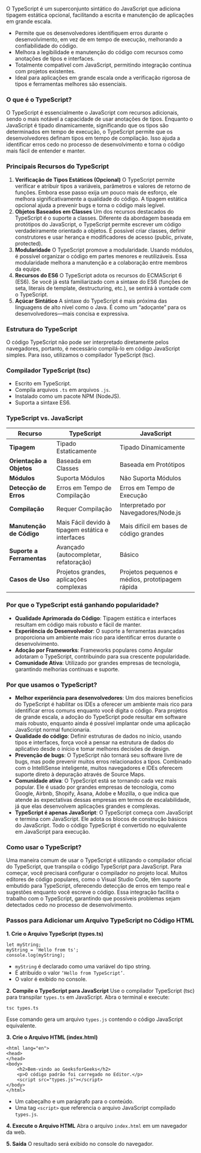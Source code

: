 
O TypeScript é um superconjunto sintático do JavaScript que adiciona tipagem estática opcional, facilitando a escrita e manutenção de aplicações em grande escala.

- Permite que os desenvolvedores identifiquem erros durante o desenvolvimento, em vez de em tempo de execução, melhorando a confiabilidade do código.
- Melhora a legibilidade e manutenção do código com recursos como anotações de tipos e interfaces.
- Totalmente compatível com JavaScript, permitindo integração contínua com projetos existentes.
- Ideal para aplicações em grande escala onde a verificação rigorosa de tipos e ferramentas melhores são essenciais.

### **O que é o TypeScript?** 
O TypeScript é essencialmente o JavaScript com recursos adicionais, sendo o mais notável a capacidade de usar anotações de tipos. Enquanto o JavaScript é tipado dinamicamente, significando que os tipos são determinados em tempo de execução, o TypeScript permite que os desenvolvedores definam tipos em tempo de compilação. Isso ajuda a identificar erros cedo no processo de desenvolvimento e torna o código mais fácil de entender e manter.

### **Principais Recursos do TypeScript**

1. **Verificação de Tipos Estáticos (Opcional)** O TypeScript permite verificar e atribuir tipos a variáveis, parâmetros e valores de retorno de funções. Embora esse passo exija um pouco mais de esforço, ele melhora significativamente a qualidade do código. A tipagem estática opcional ajuda a prevenir bugs e torna o código mais legível.
2. **Objetos Baseados em Classes** Um dos recursos destacados do TypeScript é o suporte a classes. Diferente da abordagem baseada em protótipos do JavaScript, o TypeScript permite escrever um código verdadeiramente orientado a objetos. É possível criar classes, definir construtores e usar herança e modificadores de acesso (public, private, protected).
3. **Modularidade** O TypeScript promove a modularidade. Usando módulos, é possível organizar o código em partes menores e reutilizáveis. Essa modularidade melhora a manutenção e a colaboração entre membros da equipe.
4. **Recursos do ES6** O TypeScript adota os recursos do ECMAScript 6 (ES6). Se você já está familiarizado com a sintaxe do ES6 (funções de seta, literais de template, destructuring, etc.), se sentirá à vontade com o TypeScript.
5. **Açúcar Sintático** A sintaxe do TypeScript é mais próxima das linguagens de alto nível como o Java. É como um “adoçante” para os desenvolvedores—mais concisa e expressiva.


### **Estrutura do TypeScript** 
O código TypeScript não pode ser interpretado diretamente pelos navegadores, portanto, é necessário compilá-lo em código JavaScript simples. Para isso, utilizamos o compilador TypeScript (tsc).

### **Compilador TypeScript (tsc)**

- Escrito em TypeScript.
- Compila arquivos `.ts` em arquivos `.js`.
- Instalado como um pacote NPM (NodeJS).
- Suporta a sintaxe ES6.

### **TypeScript vs. JavaScript**

|**Recurso**|**TypeScript**|**JavaScript**|
|---|---|---|
|**Tipagem**|Tipado Estaticamente|Tipado Dinamicamente|
|**Orientação a Objetos**|Baseada em Classes|Baseada em Protótipos|
|**Módulos**|Suporta Módulos|Não Suporta Módulos|
|**Detecção de Erros**|Erros em Tempo de Compilação|Erros em Tempo de Execução|
|**Compilação**|Requer Compilação|Interpretado por Navegadores/Node.js|
|**Manutenção de Código**|Mais Fácil devido à tipagem estática e interfaces|Mais difícil em bases de código grandes|
|**Suporte a Ferramentas**|Avançado (autocompletar, refatoração)|Básico|
|**Casos de Uso**|Projetos grandes, aplicações complexas|Projetos pequenos e médios, prototipagem rápida|

### **Por que o TypeScript está ganhando popularidade?**

- **Qualidade Aprimorada do Código**: Tipagem estática e interfaces resultam em código mais robusto e fácil de manter.
- **Experiência do Desenvolvedor**: O suporte a ferramentas avançadas proporciona um ambiente mais rico para identificar erros durante o desenvolvimento.
- **Adoção por Frameworks**: Frameworks populares como Angular adotaram o TypeScript, contribuindo para sua crescente popularidade.
- **Comunidade Ativa**: Utilizado por grandes empresas de tecnologia, garantindo melhorias contínuas e suporte.


### **Por que usamos o TypeScript?**

- **Melhor experiência para desenvolvedores**: Um dos maiores benefícios do TypeScript é habilitar os IDEs a oferecer um ambiente mais rico para identificar erros comuns enquanto você digita o código. Para projetos de grande escala, a adoção do TypeScript pode resultar em software mais robusto, enquanto ainda é possível implantar onde uma aplicação JavaScript normal funcionaria.
- **Qualidade do código**: Definir estruturas de dados no início, usando tipos e interfaces, força você a pensar na estrutura de dados do aplicativo desde o início e tomar melhores decisões de design.
- **Prevenção de bugs**: O TypeScript não tornará seu software livre de bugs, mas pode prevenir muitos erros relacionados a tipos. Combinado com o IntelliSense inteligente, muitos navegadores e IDEs oferecem suporte direto à depuração através de Source Maps.
- **Comunidade ativa**: O TypeScript está se tornando cada vez mais popular. Ele é usado por grandes empresas de tecnologia, como Google, Airbnb, Shopify, Asana, Adobe e Mozilla, o que indica que atende às expectativas dessas empresas em termos de escalabilidade, já que elas desenvolvem aplicações grandes e complexas.
- **TypeScript é apenas JavaScript**: O TypeScript começa com JavaScript e termina com JavaScript. Ele adota os blocos de construção básicos do JavaScript. Todo o código TypeScript é convertido no equivalente em JavaScript para execução.

### **Como usar o TypeScript?**

Uma maneira comum de usar o TypeScript é utilizando o compilador oficial do TypeScript, que transpila o código TypeScript para JavaScript. Para começar, você precisará configurar o compilador no projeto local. Muitos editores de código populares, como o Visual Studio Code, têm suporte embutido para TypeScript, oferecendo detecção de erros em tempo real e sugestões enquanto você escreve o código. Essa integração facilita o trabalho com o TypeScript, garantindo que possíveis problemas sejam detectados cedo no processo de desenvolvimento.


### **Passos para Adicionar um Arquivo TypeScript no Código HTML**

**1. Crie o Arquivo TypeScript (types.ts)**

```
let myString;
myString = 'Hello from ts';
console.log(myString);
```

- `myString` é declarado como uma variável do tipo string.
- É atribuído o valor `‘Hello from TypeScript’`.
- O valor é exibido no console.

**2. Compile o TypeScript para JavaScript** Use o compilador TypeScript (tsc) para transpilar `types.ts` em JavaScript. Abra o terminal e execute:

```
tsc types.ts
```

Esse comando gera um arquivo `types.js` contendo o código JavaScript equivalente.

**3. Crie o Arquivo HTML (index.html)**

```
<html lang="en">
<head>
</head>
<body>
    <h2>Bem-vindo ao GeeksforGeeks</h2>
    <p>O código padrão foi carregado no Editor.</p>
    <script src="types.js"></script>
</body>
</html>
```

- Um cabeçalho e um parágrafo para o conteúdo.
- Uma tag `<script>` que referencia o arquivo JavaScript compilado `types.js`.

**4. Execute o Arquivo HTML** Abra o arquivo `index.html` em um navegador da web.

**5. Saída** O resultado será exibido no console do navegador.









